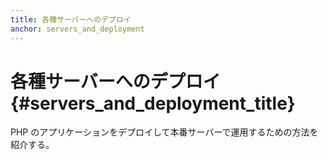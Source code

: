 ```yaml
---
title: 各種サーバーへのデプロイ
anchor: servers_and_deployment
---
```


# 各種サーバーへのデプロイ {#servers_and_deployment_title}

PHP のアプリケーションをデプロイして本番サーバーで運用するための方法を紹介する。
